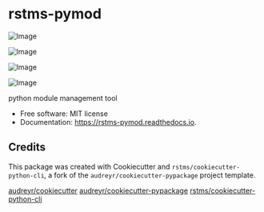 rstms-pymod
===========


![Image](https://img.shields.io/github/license/rstms/rstms_pymod)

![Image](https://img.shields.io/pypi/v/rstms_pymod.svg)


![Image](https://circleci.com/gh/rstms/rstms_pymod/tree/master.svg?style=shield)

![Image](https://readthedocs.org/projects/rstms-pymod/badge/?version=latest)


python module management tool


* Free software: MIT license
* Documentation: https://rstms-pymod.readthedocs.io.



Credits
-------

This package was created with Cookiecutter and `rstms/cookiecutter-python-cli`, a fork of the `audreyr/cookiecutter-pypackage` project template.

[audreyr/cookiecutter](https://github.com/audreyr/cookiecutter)
[audreyr/cookiecutter-pypackage](https://github.com/audreyr/cookiecutter-pypackage)
[rstms/cookiecutter-python-cli](https://github.com/rstms/cookiecutter-python-cli)
